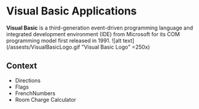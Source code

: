 # Visual Basic Applications

**Visual Basic** is a third-generation event-driven programming language and integrated development environment (IDE) from Microsoft for its COM programming model first released in 1991. ![alt text](/assests/VisualBasicLogo.gif "Visual Basic Logo" =250x)


## Context

- Directions
- Flags
- FrenchNumbers
- Room Charge Calculator

